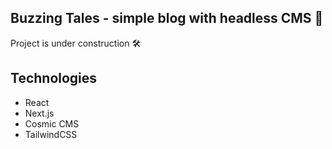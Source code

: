 
## Buzzing Tales - simple blog with headless CMS 🐝

Project is under construction 🛠️


## Technologies
 <ul>
<li>React</li>
<li>Next.js</li>
<li>Cosmic CMS</li>
<li>TailwindCSS</li>
  
  <ul>
